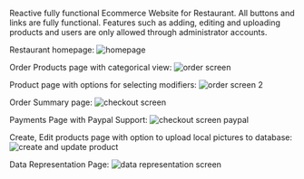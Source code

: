 Reactive fully functional Ecommerce Website for Restaurant. All buttons and links are fully functional.
Features such as adding, editing and uploading products and users are only allowed through administrator accounts.

Restaurant homepage:
![homepage](https://user-images.githubusercontent.com/38023521/157137832-6d2b62fc-2955-4934-becf-4c48d48c0bc3.png)

Order Products page with categorical view:
![order screen](https://user-images.githubusercontent.com/38023521/157137922-327f4291-fd72-411e-8ae7-5f586ae15ac6.png)

Product page with options for selecting modifiers:
![order screen 2](https://user-images.githubusercontent.com/38023521/157137991-e0f90b4c-6054-44cb-85d4-b83ba904a89f.png)

Order Summary page:
![checkout screen](https://user-images.githubusercontent.com/38023521/157138026-88cc6725-9b5b-4c51-8b48-3e85ebbbda76.png)

Payments Page with Paypal Support:
![checkout screen paypal](https://user-images.githubusercontent.com/38023521/157138054-17706146-2304-4bc0-ac3c-d00a8fb37fa6.png)

Create, Edit products page with option to upload local pictures to database:
![create and update product](https://user-images.githubusercontent.com/38023521/157138432-f6567923-2047-406f-b87f-d6bc4d5bf5e0.png)

Data Representation Page:
![data representation screen](https://user-images.githubusercontent.com/38023521/157138093-8c456ac7-4a76-4fd5-adff-6868d0411142.png)
